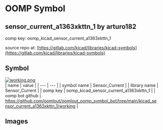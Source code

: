# OOMP Symbol  
## sensor_current_a1363xkttn_1  by arturo182  
  
oomp key: oomp_kicad_sensor_current_a1363xkttn_1  
  
source repo at: [https://gitlab.com/kicad/libraries/kicad-symbols](https://gitlab.com/kicad/libraries/kicad-symbols)  
## Symbol  
  
[![working.png](working_600.png)](working.png)  
| name | value | 
| --- | --- | 
| symbol name | Sensor_Current | 
| library name | Sensor_Current | 
| oomp key | oomp_kicad_sensor_current_a1363xkttn_1 | 
| oomp bot github | https://github.com/oomlout/oomlout_oomp_symbol_bot/tree/main/kicad_sensor_current_a1363xkttn_1/working | 
## Images  
